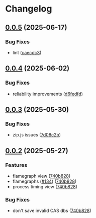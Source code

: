 # Changelog

## [0.0.5](github.sec.samsung.net/CO7-SRPOL-Mobile-Security/cas-vscode-extension/compare/cas-updater-v0.0.4...cas-updater-v0.0.5) (2025-06-17)


### Bug Fixes

* lint ([caecdc3](github.sec.samsung.net/CO7-SRPOL-Mobile-Security/cas-vscode-extension/commit/caecdc3627f36a4fdf828d10cf12ea3e72dc5c3a))

## [0.0.4](github.sec.samsung.net/CO7-SRPOL-Mobile-Security/cas-vscode-extension/compare/cas-updater-v0.0.3...cas-updater-v0.0.4) (2025-06-02)


### Bug Fixes

* reliability improvements ([d6fedfd](github.sec.samsung.net/CO7-SRPOL-Mobile-Security/cas-vscode-extension/commit/d6fedfd328d97bf42c9e4d7b6682c86103f726ce))

## [0.0.3](github.sec.samsung.net/CO7-SRPOL-Mobile-Security/cas-vscode-extension/compare/cas-updater-v0.0.2...cas-updater-v0.0.3) (2025-05-30)


### Bug Fixes

* zip.js issues ([7d08c2b](github.sec.samsung.net/CO7-SRPOL-Mobile-Security/cas-vscode-extension/commit/7d08c2bd7273dadb5c1c60784fa1a17a6788b313))

## [0.0.2](github.sec.samsung.net/CO7-SRPOL-Mobile-Security/cas-vscode-extension/compare/cas-updater-v0.0.1...cas-updater-v0.0.2) (2025-05-27)


### Features

* flamegraph view ([740b828](github.sec.samsung.net/CO7-SRPOL-Mobile-Security/cas-vscode-extension/commit/740b82872f37f9aba3e20646fad44f80672e0747))
* flamegraphs ([#134](github.sec.samsung.net/CO7-SRPOL-Mobile-Security/cas-vscode-extension/issues/134)) ([740b828](github.sec.samsung.net/CO7-SRPOL-Mobile-Security/cas-vscode-extension/commit/740b82872f37f9aba3e20646fad44f80672e0747))
* process timing view ([740b828](github.sec.samsung.net/CO7-SRPOL-Mobile-Security/cas-vscode-extension/commit/740b82872f37f9aba3e20646fad44f80672e0747))


### Bug Fixes

* don't save invalid CAS dbs ([740b828](github.sec.samsung.net/CO7-SRPOL-Mobile-Security/cas-vscode-extension/commit/740b82872f37f9aba3e20646fad44f80672e0747))
